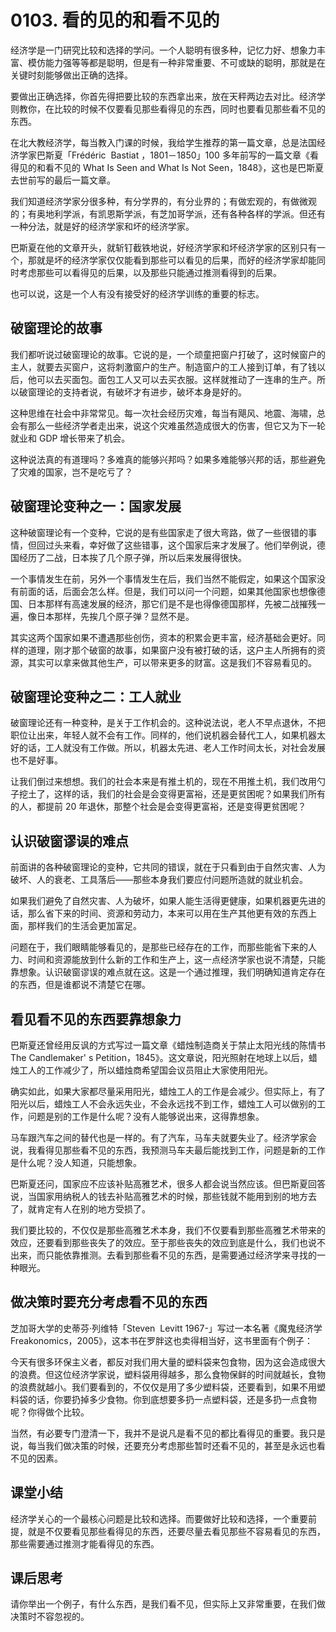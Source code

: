 # 0103. 看的见的和看不见的
经济学是一门研究比较和选择的学问。一个人聪明有很多种，记忆力好、想象力丰富、模仿能力强等等都是聪明，但是有一种非常重要、不可或缺的聪明，那就是在关键时刻能够做出正确的选择。

要做出正确选择，你首先得把要比较的东西拿出来，放在天秤两边去对比。经济学则教你，在比较的时候不仅要看见那些看得见的东西，同时也要看见那些看不见的东西。

在北大教经济学，每当教入门课的时候，我给学生推荐的第一篇文章，总是法国经济学家巴斯夏「Frédéric &nbsp;Bastiat&nbsp;，1801－1850」100 多年前写的一篇文章《看得见的和看不见的 What Is Seen and What Is Not Seen，1848》，这也是巴斯夏去世前写的最后一篇文章。

我们知道经济学家分很多种，有分学界的，有分业界的；有做宏观的，有做微观的；有奥地利学派，有凯恩斯学派，有芝加哥学派，还有各种各样的学派。但还有一种分法，就是好的经济学家和坏的经济学家。

巴斯夏在他的文章开头，就斩钉截铁地说，好经济学家和坏经济学家的区别只有一个，那就是坏的经济学家仅仅能看到那些可以看见的后果，而好的经济学家却能同时考虑那些可以看得见的后果，以及那些只能通过推测看得到的后果。

也可以说，这是一个人有没有接受好的经济学训练的重要的标志。

## 破窗理论的故事
我们都听说过破窗理论的故事。它说的是，一个顽童把窗户打破了，这时候窗户的主人，就要去买窗户，这将刺激窗户的生产。制造窗户的工人接到订单，有了钱以后，他可以去买面包。面包工人又可以去买衣服。这样就推动了一连串的生产。所以破窗理论的支持者说，有破坏才有进步，破坏本身是好的。

这种思维在社会中非常常见。每一次社会经历灾难，每当有飓风、地震、海啸，总会有那么一些经济学者走出来，说这个灾难虽然造成很大的伤害，但它又为下一轮就业和 GDP 增长带来了机会。

这种说法真的有道理吗？多难真的能够兴邦吗？如果多难能够兴邦的话，那些避免了灾难的国家，岂不是吃亏了？

## 破窗理论变种之一：国家发展
这种破窗理论有一个变种，它说的是有些国家走了很大弯路，做了一些很错的事情，但回过头来看，幸好做了这些错事，这个国家后来才发展了。他们举例说，德国经历了二战，日本挨了几个原子弹，所以后来发展得很快。

一个事情发生在前，另外一个事情发生在后，我们当然不能假定，如果这个国家没有前面的话，后面会怎么样。但是，我们可以问一个问题，如果其他国家也想像德国、日本那样有高速发展的经济，那它们是不是也得像德国那样，先被二战摧残一遍，像日本那样，先挨几个原子弹？显然不是。

其实这两个国家如果不遭遇那些创伤，资本的积累会更丰富，经济基础会更好。同样的道理，刚才那个破窗的故事，如果窗户没有被打破的话，这户主人所拥有的资源，其实可以拿来做其他生产，可以带来更多的财富。这是我们不容易看见的。 

## 破窗理论变种之二：工人就业
破窗理论还有一种变种，是关于工作机会的。这种说法说，老人不早点退休，不把职位让出来，年轻人就不会有工作。同样的，他们说机器会替代工人，如果机器太好的话，工人就没有工作做。所以，机器太先进、老人工作时间太长，对社会发展也不是好事。

让我们倒过来想想。我们的社会本来是有推土机的，现在不用推土机，我们改用勺子挖土了，这样的话，我们的社会是会变得更富裕，还是更贫困呢？如果我们所有的人，都提前 20 年退休，那整个社会是会变得更富裕，还是变得更贫困呢？

## 认识破窗谬误的难点
前面讲的各种破窗理论的变种，它共同的错误，就在于只看到由于自然灾害、人为破坏、人的衰老、工具落后——那些本身我们要应付问题所造就的就业机会。

如果我们避免了自然灾害、人为破坏，如果人能生活得更健康，如果机器更先进的话，那么省下来的时间、资源和劳动力，本来可以用在生产其他更有效的东西上面，那样我们的生活会更加富足。

问题在于，我们眼睛能够看见的，是那些已经存在的工作，而那些能省下来的人力、时间和资源能放到什么新的工作和生产上，这一点经济学家也说不清楚，只能靠想象。认识破窗谬误的难点就在这。这是一个通过推理，我们明确知道肯定存在的东西，但是谁都说不清楚它在哪。

## 看见看不见的东西要靠想象力
巴斯夏还曾经用反讽的方式写过一篇文章《蜡烛制造商关于禁止太阳光线的陈情书 The Candlemaker' s Petition，1845》。这文章说，阳光照射在地球上以后，蜡烛工人的工作减少了，所以蜡烛商希望国会议员阻止大家使用阳光。

确实如此，如果大家都尽量采用阳光，蜡烛工人的工作是会减少。但实际上，有了阳光以后，蜡烛工人不会永远失业，不会永远找不到工作，蜡烛工人可以做别的工作，问题是别的工作是什么呢？没有人能够说出来，这得靠想象。

马车跟汽车之间的替代也是一样的。有了汽车，马车夫就要失业了。经济学家会说，我看得见那些看不见的东西，我预测马车夫最后能找到工作，问题是新的工作是什么呢？没人知道，只能想象。

巴斯夏还问，国家应不应该补贴高雅艺术，很多人都会说当然应该。但巴斯夏回答说，当国家用纳税人的钱去补贴高雅艺术的时候，那些钱就不能用到别的地方去了，就肯定有人在别的地方受损了。

我们要比较的，不仅仅是那些高雅艺术本身，我们不仅要看到那些高雅艺术带来的效应，还要看到那些丧失了的效应。至于那些丧失的效应到底是什么，我们也说不出来，而只能依靠推测。去看到那些看不见的东西，是需要通过经济学来寻找的一种眼光。

## 做决策时要充分考虑看不见的东西
芝加哥大学的史蒂芬·列维特「Steven &nbsp;Levitt&nbsp;1967-」写过一本名著《魔鬼经济学 Freakonomics，2005》，这本书在罗胖这也卖得相当好，这书里面有个例子：

今天有很多环保主义者，都反对我们用大量的塑料袋来包食物，因为这会造成很大的浪费。但这位经济学家说，塑料袋用得越多，那么食物保鲜的时间就越长，食物的浪费就越小。我们要看到的，不仅仅是用了多少塑料袋，还要看到，如果不用塑料袋的话，你要扔掉多少食物。你到底想要多扔一点塑料袋，还是多扔一点食物呢？你得做个比较。

当然，有必要专门澄清一下，我并不是说凡是看不见的都比看得见的重要。我只是说，每当我们做决策的时候，还要充分考虑那些暂时还看不见的，甚至是永远也看不见的因素。

## 课堂小结
经济学关心的一个最核心问题是比较和选择。而要做好比较和选择，一个重要前提，就是不仅要看见那些看得见的东西，还要尽量去看见那些不容易看见的东西，那些需要通过推测才能看得见的东西。

## 课后思考
请你举出一个例子，有什么东西，是我们看不见，但实际上又非常重要，在我们做决策时不容忽视的。